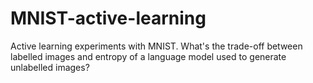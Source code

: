 # MNIST-active-learning

Active learning experiments with MNIST. What's the trade-off between labelled images and entropy of a language model used to generate unlabelled images? 